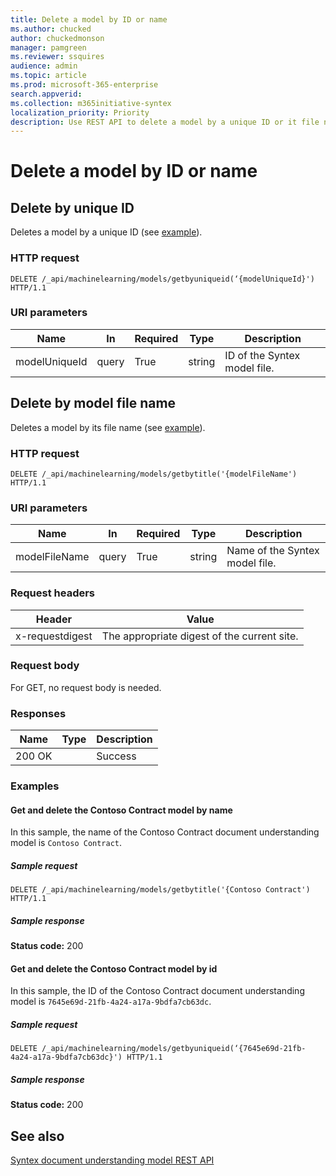 ```yaml
---
title: Delete a model by ID or name
ms.author: chucked
author: chuckedmonson
manager: pamgreen
ms.reviewer: ssquires
audience: admin
ms.topic: article
ms.prod: microsoft-365-enterprise
search.appverid: 
ms.collection: m365initiative-syntex
localization_priority: Priority
description: Use REST API to delete a model by a unique ID or it file name.
---
```


# Delete a model by ID or name

## Delete by unique ID

Deletes a model by a unique ID (see [example](delete-a-model-by-name-or-id.md#examples)).

### HTTP request

```HTTP
DELETE /_api/machinelearning/models/getbyuniqueid(‘{modelUniqueId}') HTTP/1.1
```

### URI parameters

|Name |In |Required|Type|Description|
|-----|---|--------|----|-----------|
|modelUniqueId|query|True|string|ID of the Syntex model file.|

## Delete by model file name

Deletes a model by its file name (see [example](delete-a-model-by-name-or-id.md#examples)).

### HTTP request

```HTTP
DELETE /_api/machinelearning/models/getbytitle('{modelFileName') HTTP/1.1
```

### URI parameters

|Name |In |Required|Type|Description|
|-----|---|--------|----|-----------|
|modelFileName|query|True|string|Name of the Syntex model file.|


### Request headers

|Header |Value  |
|-------|-------|
|x-requestdigest|The appropriate digest of the current site.|

### Request body

For GET, no request body is needed.

### Responses

| Name   | Type  | Description|
|--------|-------|------------|
|200 OK| |Success|

### Examples

#### Get and delete the Contoso Contract model by name

In this sample, the name of the Contoso Contract document understanding model is `Contoso Contract`.

##### Sample request

```HTTP
DELETE /_api/machinelearning/models/getbytitle('{Contoso Contract') HTTP/1.1
```

##### Sample response

**Status code:** 200

#### Get and delete the Contoso Contract model by id

In this sample, the ID of the Contoso Contract document understanding model is `7645e69d-21fb-4a24-a17a-9bdfa7cb63dc`.

##### Sample request

```HTTP
DELETE /_api/machinelearning/models/getbyuniqueid(‘{7645e69d-21fb-4a24-a17a-9bdfa7cb63dc}') HTTP/1.1
```

##### Sample response

**Status code:** 200

## See also

[Syntex document understanding model REST API](syntex-model-rest-api.md)
